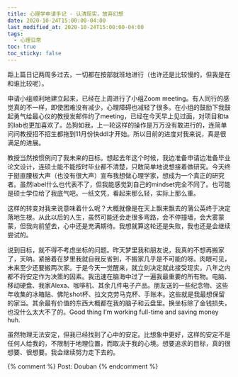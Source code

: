 ```yaml
---
title: 心理学申请手记 - 认清现实，放弃幻想
date: 2020-10-24T15:00:00-04:00
last_modified_at: 2020-10-24T15:00:00-04:00
tags:
  - 心理日常
toc: true
toc_sticky: false
---
```


距上篇日记两周多过去，一切都在按部就班地进行（也许还是比较慢的，但我是在和谁比较呢）。

<!--more-->

申请小组顺利地建立起来，已经在上周进行了小组Zoom meeting。有人同行的感觉真的不一样，即使困难没有减少，心理障碍也减轻了很多。在小组的鼓励下我鼓起勇气给最心仪的教授发邮件约了meeting，已经在今天早上见过面，对项目和ta的lab也更加喜欢了。怂狗如我，上一轮这样的操作是万万没有敢进行的，连简单问问教授招不招生都拖到11月份快ddl才开始。所以目前的进度对我来说，真是很满足的进展。

教授当然按惯例问了我未来的目标。想起去年这个时候，我边准备申请边准备毕业论文设计，连硕士能不能按时毕业都不清楚，只敢简单地说想接着做研究。今天终于挺直腰板大声（也没有很大声）宣布我想做心理学家，想成为一个真正的研究者。虽然label什么也代表不了，但我能感觉到自己的mindset完全不同了。也可能是硕士学位给了我底气吧。一纸文凭，看起来那么轻，实际上那么重。

这样的转变对我来说意味着什么呢？大概就像是在天上飘来飘去的蒲公英终于决定落地生根。从此以后的人生，虽然可能还会走很多弯路，会不停撞墙，会大雾蒙蒙，但我向前望去，心中还是充满期待。我想就算这轮还是失败，我也还是会继续尝试的。

说到目标，就不得不考虑坐标的问题。昨天梦里我和朋友说，我真的不想再搬家了，天呐。紧接着在梦里我就自我反省到，不搬家几乎是不可能的呀。肉眼可见，未来至少还要搬两次家。于是今天一觉醒来，就立刻决定就此接受现实。八年之内都不将安定作为决策的因素。我迅速在脑海中过了一遍我最重要的所有物。电脑、移动硬盘、我家Alexa、咖啡机、其余几件电子产品。朋友送的一些纪念物、这些年收集的冰箱贴、佛陀shot杯、拉文克劳马克杯、手账本。这些就是我最想保留的家当。其余最有价值的东西大概都在我的脑子和云盘里。换坐标除了金钱损失，也没什么太大不了的。Good thing I‘m working full-time and saving money huh.

虽然物理无法安定，但我已经找到了心中的安定。比想象中更好，这样的安定不是任何人给我的，不限制于地理位置，而取决于我的心境。想要追求的目标，真的很想要、很想要。我会继续努力走下去的。

{% comment %}
Post: Douban
{% endcomment %}
